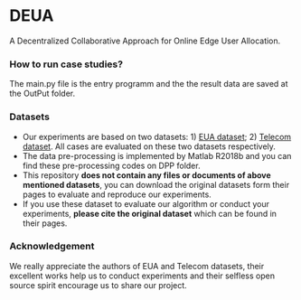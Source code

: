 # DEUA
A Decentralized Collaborative Approach for Online Edge User Allocation.

### How to run case studies?
The main.py file is the entry programm and the the result data are saved at the OutPut folder.

### Datasets
* Our experiments are based on two datasets: 1) [EUA dataset](https://github.com/swinedge/eua-dataset); 2) [Telecom dataset]( http://www.sguangwang.com/TelecomDataset.html). All cases are evaluated on these two datasets respectively. 
* The data pre-processing is implemented by Matlab R2018b and you can find these pre-processing codes on DPP folder.
* This repository **does not contain any files or documents of above mentioned datasets**, you can download the original datasets form their pages to evaluate and reproduce our experiments.
* If you use these dataset to evaluate our algorithm or conduct your experiments, **please cite the original dataset** which can be found in their pages.

### Acknowledgement
We really appreciate the authors of EUA and Telecom datasets, their excellent works help us to conduct experiments and their selfless open source spirit encourage us to share our project. 



